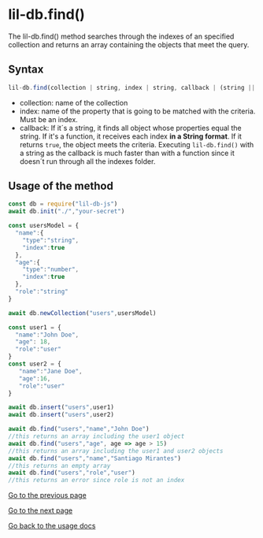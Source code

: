 ﻿# lil-db.find()
The lil-db.find() method searches through the indexes of an specified collection and returns an array containing the objects that meet the query.
## Syntax
```js
lil-db.find(collection | string, index | string, callback | (string || function))
```

 - collection: name of the collection
 - index: name of the property that is going to be matched with the criteria. Must be an index.
 - callback:  If it´s a string, it finds all object whose  properties equal the string.
 If it's a function, it receives each index **in a String format**. If it returns `true`, the object meets the criteria.
 Executing `lil-db.find()` with a string as the callback is much faster than with a function since it doesn´t run through all the indexes folder.
 
 ## Usage of the method
```js
const db = require("lil-db-js")
await db.init("./","your-secret")

const usersModel = {
  "name":{
    "type":"string",
    "index":true
  },
  "age":{
    "type":"number",
    "index":true
  },
  "role":"string"
}

await db.newCollection("users",usersModel)

const user1 = {
  "name":"John Doe",
  "age": 18,
  "role":"user"
}
const user2 = {
   "name":"Jane Doe",
   "age":16,
   "role":"user"
}

await db.insert("users",user1)
await db.insert("users",user2)

await db.find("users","name","John Doe")
//this returns an array including the user1 object
await db.find("users","age", age => age > 15)
//this returns an array including the user1 and user2 objects
await db.find("users","name","Santiago Mirantes")
//this returns an empty array
await db.find("users","role","user")
//this returns an error since role is not an index
```
[Go to the previous page](https://github.com/santiagomirantes/lil-db-docs/blob/main/Usage/insert.md)

[Go to the next page](https://github.com/santiagomirantes/lil-db-docs/blob/main/Usage/findIds.md)

[Go back to the usage docs](https://github.com/santiagomirantes/lil-db-docs/blob/main/Usage/USAGE_DOCS.md)
